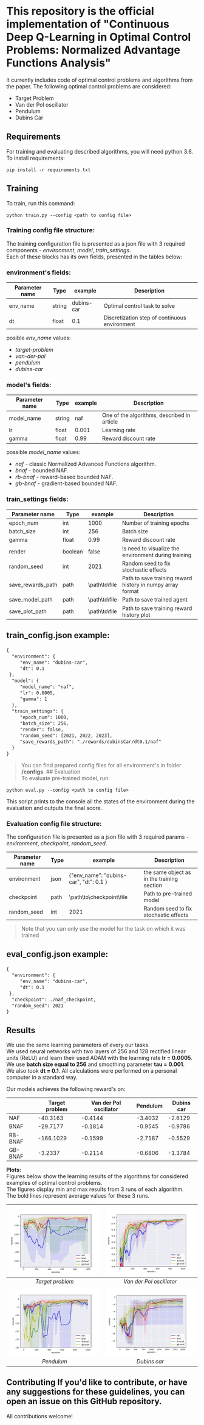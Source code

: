 
  
# This repository is the official implementation of "Continuous Deep Q-Learning in Optimal Control Problems: Normalized Advantage Functions Analysis"

It currently includes code of optimal control problems and algorithms from the paper. The following optimal control problems are considered:    
    
- Target Problem
- Van der Pol oscillator    
- Pendulum
- Dubins Car    
 
 ## Requirements 
 
For training and evaluating described algorithms, you will need python 3.6. To install requirements:    
    
```    
pip install -r requirements.txt    
```    
    
## Training    
To train, run this command:    
    
```    
python train.py --config <path to config file>  
```    
    
### **Training config file  structure:** 

The training configuration file is presented as a json file with 3 required components - *environment*, *model*, *train_settings*.  
Each of these blocks has its own fields, presented in the tables below:  
  
### environment's fields:  
  
| Parameter name| Type | example | Description |    
|-----------|------------|---------|-------------|    
| env_name|string| dubins-car| Optimal control task to solve    
|dt| float  | 0.1        | Discretization step of continuous environment  

posible *env_name* values:  
- *target-problem*
-  *van-der-pol*  
- *pendulum*
- *dubins-car*  
  
<h3>model's fields:</h3>   

| Parameter name| Type | example | Description |    
|-----------|------------|---------|-------------|    
| model_name|string| naf| One of the algorithms, described in article    
|lr| float  | 0.001        | Learning rate  
|gamma| float  | 0.99        |Reward discount rate  

possible *model_name* values:  
- *naf* - classic Normalized Advanced Functions algorithm.  
- *bnaf* - bounded NAF.  
- *rb-bnaf* - reward-based bounded NAF.  
- *gb-bnaf* - gradient-based bounded NAF.  
  
<h3>train_settings fields:</h3>   

| Parameter name| Type | example | Description |    
|-----------|------------|---------|-------------|    
| epoch_num|int| 1000|  Number of training epochs   
|batch_size| int| 256        | Batch size  
|gamma| float  | 0.99        |Reward discount rate  
|render| boolean  | false        | Is need to visualize the environment during training  
|random_seed| int| 2021        | Random seed to fix stochastic effects  
|save_rewards_path| path| \path\to\file       |   Path to save training reward history in numpy array format  
|save_model_path| path| \path\to\file       |   Path to save trained agent  
|save_plot_path| path| \path\to\file       |   Path to save training reward history plot  
  
  
  
  
  
<h2>train_config.json example:</h2>

```
{    
  "environment": {    
     "env_name": "dubins-car",      
     "dt": 0.1    
 },  
  "model": {    
     "model_name": "naf",    
     "lr": 0.0005,    
     "gamma": 1    
  },    
  "train_settings": {    
     "epoch_num": 1000,    
     "batch_size": 256,    
     "render": false,    
     "random_seed": [2021, 2022, 2023],    
     "save_rewards_path": "./rewards/dubinsCar/dt0.1/naf"    
  }    
}    
```    
 > You can find prepared config files for all environment's in folder **/configs**.  ## Evaluation    
 To evaluate pre-trained model, run:    
    
```  
python eval.py --config <path to config file>    
```    
This script prints to the console all the states of the environment during the evaluation and outputs the final score.    
  ### **Evaluation config file  structure:**   
  The configuration file is presented as a json file with 3 required params - *environment*, *checkpoint*, *random_seed*.  
    
  
    
| Parameter name | Type | example | Description |    
|-----------|------------|---------|-------------|    
| environment|json |{"env_name": "dubins-car",  "dt": 0.1 } | the same object as in the training section  
|checkpoint    |path |  \path\to\checkpoint\file               | Path to pre-trained model  
|random_seed|int|  2021               | Random seed to fix stochastic effects  
    
> Note that you can only use the model for the task on which it was trained    

<h2>eval_config.json example:</h2>

```
{    
  "environment": {    
     "env_name": "dubins-car",      
     "dt": 0.1    
 },  
  "checkpoint": ./naf_checkpoint,
  "random_seed": 2021      
}    
```    
    
 ## Results
We use the same learning parameters of every our tasks.     
We used neural networks with two layers of 256 and 128 rectified linear units (ReLU) and learn their used ADAM with the learning rate **lr = 0.0005**.    
We use **batch size equal to 256** and smoothing parameter **tau = 0.001**.    
We also took **dt = 0.1**. All calculations were performed on a personal computer in a standard way.    
    
    
Our models achieves the following reward's on:    
    
|                    | Target problem  | Van der Pol oscillator | Pendulum | Dubins car |    
| ------------------ |---------------- | ---------------------- | --------- | --------- |    
| NAF                |     -40.3163     |         -0.4144        |  -3.4032  |  -2.6129  |    
| BNAF              |     -29.7177     |         -0.1814        |  -0.9545  |  -0.9786  |    
| RB-BNAF            |     -166.1029     |         -0.1599        |  -2.7187  |  -0.5529  |    
| GB-BNAF            |     -3.2337     |         -0.2114        |  -0.6806  |  -1.3784  |    
    
**Plots:**    
 Figures below show the learning results of the algorithms for considered examples of optimal control problems.    
The figures display min and max results from 3 runs of each algorithm.    
The bold lines represent average values for these 3 runs.    
    
| ![target-problem](plots/target-problem.png) | ![van-der-pol](plots/van-der-pol.png) |    
|:----:|:----:|    
|  *Target problem* | *Van der Pol oscillator* |    
| ![pendulum](plots/pendulum.png) | ![dubins-car](plots/dubins-car.png) |    
|  *Pendulum* | *Dubins car* |    
    

    
## Contributing If you'd like to contribute, or have any suggestions for these guidelines, you can open an issue on this GitHub repository.    
    
All contributions welcome!
